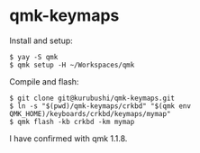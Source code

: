 # qmk-keymaps

Install and setup:

```
$ yay -S qmk
$ qmk setup -H ~/Workspaces/qmk
```

Compile and flash:

```
$ git clone git@kurubushi/qmk-keymaps.git
$ ln -s "$(pwd)/qmk-keymaps/crkbd" "$(qmk env QMK_HOME)/keyboards/crkbd/keymaps/mymap"
$ qmk flash -kb crkbd -km mymap
```

I have confirmed with qmk 1.1.8.
